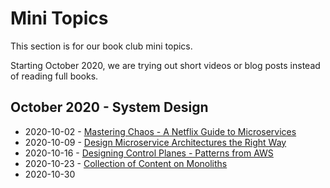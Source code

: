 # Mini Topics

This section is for our book club mini topics.

Starting October 2020, we are trying out short videos or blog posts instead of reading full books.

## October 2020 - System Design

- 2020-10-02 - [Mastering Chaos - A Netflix Guide to Microservices](./systems-design/2020-10-02-mastering-chaos-a-guide-to-microservices/README.md)
- 2020-10-09 - [Design Microservice Architectures the Right Way](./systems-design/2020-10-09-design-microservice-architecture-the-right-way/readme.md)
- 2020-10-16 - [Designing Control Planes - Patterns from AWS](./systems-design/2020-10-16-designing-control-planes.md)
- 2020-10-23 - [Collection of Content on Monoliths](./systems-design/2020-10-23-collection-content-on-monoliths/readme.md)
- 2020-10-30

